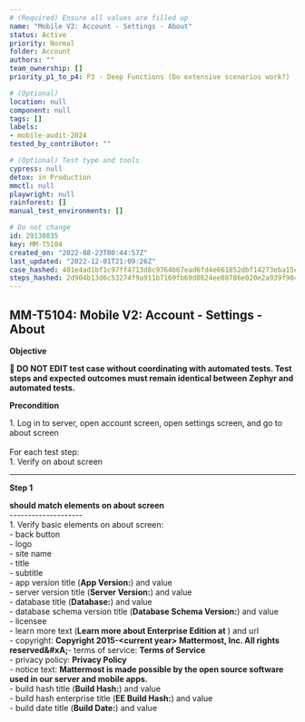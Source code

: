 ```yaml
---
# (Required) Ensure all values are filled up
name: "Mobile V2: Account - Settings - About"
status: Active
priority: Normal
folder: Account
authors: ""
team_ownership: []
priority_p1_to_p4: P3 - Deep Functions (Do extensive scenarios work?)

# (Optional)
location: null
component: null
tags: []
labels:
- mobile-audit-2024
tested_by_contributor: ""

# (Optional) Test type and tools
cypress: null
detox: in Production
mmctl: null
playwright: null
rainforest: []
manual_test_environments: []

# Do not change
id: 29130835
key: MM-T5104
created_on: "2022-08-23T00:44:57Z"
last_updated: "2022-12-01T21:09:26Z"
case_hashed: 401e4ad1bf1c97ff4713d8c9764b67ead6fd4e661852dbf14273eba15e3dcd563cad08f687b23fb387472216e1983649
steps_hashed: 2d904b13d6c53274f9a911b7169fb69d8624ee08786e020e2a939f904eabfda3feb04ce69f3d7d8d9e49b0c47aa0c730
---
```


<!-- (Auto-generated) Based on frontmatter's "key" and "name" -->

## MM-T5104: Mobile V2: Account - Settings - About

**Objective**

**🛑 DO NOT EDIT test case without coordinating with automated tests. Test steps and expected outcomes must remain identical between Zephyr and automated tests.**

**Precondition**

1\. Log in to server, open account screen, open settings screen, and go to about screen\
\
For each test step:\
1\. Verify on about screen

---

**Step 1**

**should match elements on about screen**\
\--------------------\
1\. Verify basic elements on about screen:\
\- back button\
\- logo\
\- site name\
\- title\
\- subtitle\
\- app version title (**App Version:**) and value\
\- server version title (**Server Version:**) and value\
\- database title (**Database:**) and value\
\- database schema version title (**Database Schema Version:**) and value\
\- licensee\
\- learn more text (**Learn more about Enterprise Edition at&#xA0;**) and url\
\- copyright: **Copyright 2015-\<current year> Mattermost, Inc. All rights reserved\&#xA;**- terms of service: **Terms of Service**\
\- privacy policy: **Privacy Policy**\
\- notice text: **Mattermost is made possible by the open source software used in our server and mobile apps.**\
\- build hash title (**Build Hash:**) and value\
\- build hash enterprise title (**EE Build Hash:**) and value\
\- build date title (**Build Date:**) and value
